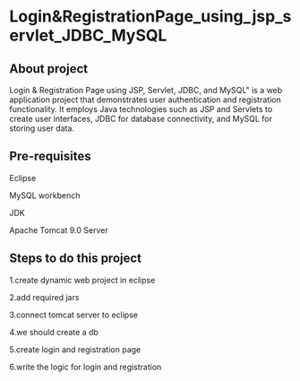 # Login&RegistrationPage_using_jsp_servlet_JDBC_MySQL

## About project
Login & Registration Page using JSP, Servlet, JDBC, and MySQL" is a web application project that demonstrates user authentication and registration functionality. It employs Java technologies such as JSP and Servlets to create user interfaces, JDBC for database connectivity, and MySQL for storing user data.
## Pre-requisites
Eclipse

MySQL workbench

JDK

Apache Tomcat 9.0 Server

## Steps to do this project

1.create dynamic web project in eclipse

2.add required jars

3.connect tomcat server to eclipse

4.we should create a db

5.create login and registration page

6.write the logic for login and registration



